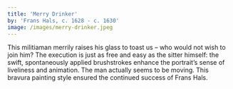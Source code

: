 ```yaml
---
title: 'Merry Drinker'
by: 'Frans Hals, c. 1628 - c. 1630'
image: /images/merry-drinker.jpeg
---
```

This militiaman merrily raises his glass to toast us – who would not wish to join him? The execution is just as free and easy as the sitter himself: the swift, spontaneously applied brushstrokes enhance the portrait’s sense of liveliness and animation. The man actually seems to be moving. This bravura painting style ensured the continued success of Frans Hals.

